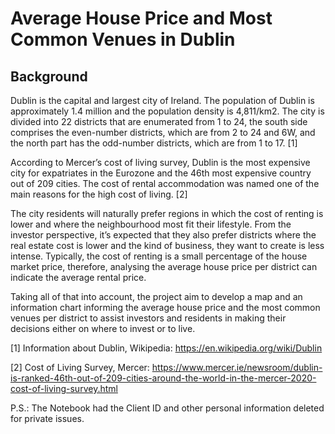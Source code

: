 # Average House Price and Most Common Venues in Dublin

## Background
Dublin is the capital and largest city of Ireland. The population of Dublin is approximately 1.4 million and the population density is 4,811/km2. The city is divided into 22 districts that are enumerated from 1 to 24, the south side comprises the even-number districts, which are from 2 to 24 and 6W, and the north part has the odd-number districts, which are from 1 to 17. [1]

According to Mercer’s cost of living survey, Dublin is the most expensive city for expatriates in the Eurozone and the 46th most expensive country out of 209 cities. The cost of rental accommodation was named one of the main reasons for the high cost of living. [2]

The city residents will naturally prefer regions in which the cost of renting is lower and where the neighbourhood most fit their lifestyle. From the investor perspective, it’s expected that they also prefer districts where the real estate cost is lower and the kind of business, they want to create is less intense.
Typically, the cost of renting is a small percentage of the house market price, therefore, analysing the average house price per district can indicate the average rental price.

Taking all of that into account, the project aim to develop a map and an information chart informing the average house price and the most common venues per district to assist investors and residents in making their decisions either on where to invest or to live.

[1] Information about Dublin, Wikipedia: https://en.wikipedia.org/wiki/Dublin

[2] Cost of Living Survey, Mercer: https://www.mercer.ie/newsroom/dublin-is-ranked-46th-out-of-209-cities-around-the-world-in-the-mercer-2020-cost-of-living-survey.html

P.S.: The Notebook had the Client ID and other personal information deleted for private issues.
